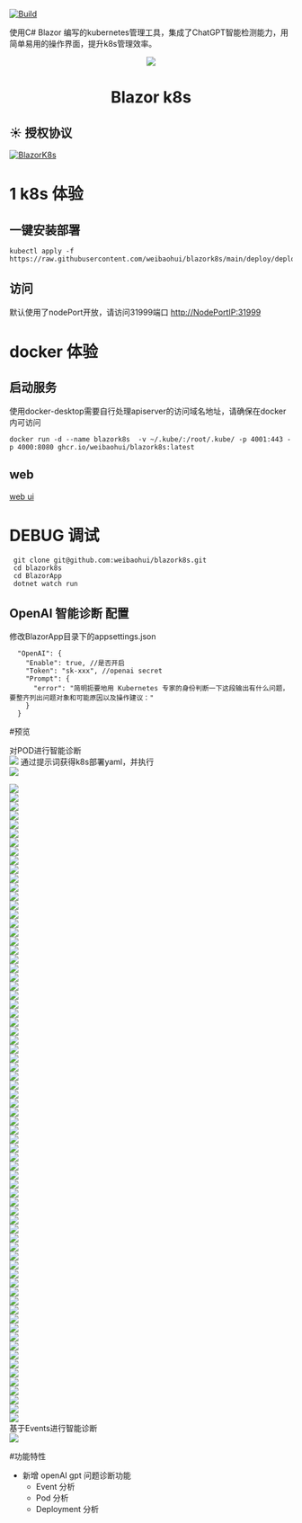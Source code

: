 [![Build](https://github.com/weibaohui/blazork8s/actions/workflows/BlazorApp.yml/badge.svg)](https://github.com/weibaohui/blazork8s/actions/workflows/server.yml)

使用C# Blazor 编写的kubernetes管理工具，集成了ChatGPT智能检测能力，用简单易用的操作界面，提升k8s管理效率。

<p align="center">
  <a href="https://github.com/weibaohui/blazork8s">
    <img src="https://raw.githubusercontent.com/weibaohui/blazork8s/main/BlazorApp/wwwroot/pro_icon.svg">
  </a>
</p>

<h1 align="center"> Blazor k8s </h1>

## ☀️ 授权协议

[![BlazorK8s](https://img.shields.io/badge/License-MIT-blue?style=flat-square)](https://github.com/weibaohui/blazork8s/blob/master/LICENSE)

# 1 k8s 体验

## 一键安装部署

```docker
kubectl apply -f https://raw.githubusercontent.com/weibaohui/blazork8s/main/deploy/deployment.yaml
```

## 访问

默认使用了nodePort开放，请访问31999端口
[http://NodePortIP:31999](http://127.0.0.1:31999)

# docker 体验

## 启动服务

使用docker-desktop需要自行处理apiserver的访问域名地址，请确保在docker内可访问

```docker
docker run -d --name blazork8s  -v ~/.kube/:/root/.kube/ -p 4001:443 -p 4000:8080 ghcr.io/weibaohui/blazork8s:latest
```

## web

[web ui](http://localhost:4000)

# DEBUG 调试

```
 git clone git@github.com:weibaohui/blazork8s.git
 cd blazork8s
 cd BlazorApp
 dotnet watch run
```

## OpenAI 智能诊断 配置

修改BlazorApp目录下的appsettings.json

```
  "OpenAI": {
    "Enable": true, //是否开启
    "Token": "sk-xxx", //openai secret
    "Prompt": {
      "error": "简明扼要地用 Kubernetes 专家的身份判断一下这段输出有什么问题，要整齐列出问题对象和可能原因以及操作建议："
    }
  }
```

#预览
<p align="left">
对POD进行智能诊断<br>
 <img src="https://raw.githubusercontent.com/weibaohui/blazork8s/main/docs/img/POD-analyze.gif">
通过提示词获得k8s部署yaml，并执行<br>
     <img src="https://raw.githubusercontent.com/weibaohui/blazork8s/main/docs/img/gpt-deploy.gif">
<br>


<img src="https://raw.githubusercontent.com/weibaohui/blazork8s/main/docs/img/cluster-1.png"><br>
<img src="https://raw.githubusercontent.com/weibaohui/blazork8s/main/docs/img/cluster-2.png"><br>
<img src="https://raw.githubusercontent.com/weibaohui/blazork8s/main/docs/img/cluster-3.png"><br>
<img src="https://raw.githubusercontent.com/weibaohui/blazork8s/main/docs/img/cluster-role-2.png"><br>
<img src="https://raw.githubusercontent.com/weibaohui/blazork8s/main/docs/img/cluster-role-binding.png"><br>
<img src="https://raw.githubusercontent.com/weibaohui/blazork8s/main/docs/img/cluster-role-bingding2.png"><br>
<img src="https://raw.githubusercontent.com/weibaohui/blazork8s/main/docs/img/cluster-role.png"><br>
<img src="https://raw.githubusercontent.com/weibaohui/blazork8s/main/docs/img/deploy-1.png"><br>
<img src="https://raw.githubusercontent.com/weibaohui/blazork8s/main/docs/img/deploy-2.png"><br>
<img src="https://raw.githubusercontent.com/weibaohui/blazork8s/main/docs/img/deploy-3.png"><br>
<img src="https://raw.githubusercontent.com/weibaohui/blazork8s/main/docs/img/deploy.png"><br>
<img src="https://raw.githubusercontent.com/weibaohui/blazork8s/main/docs/img/detail-1.png"><br>
<img src="https://raw.githubusercontent.com/weibaohui/blazork8s/main/docs/img/detail-2.png"><br>
<img src="https://raw.githubusercontent.com/weibaohui/blazork8s/main/docs/img/ds.png"><br>
<img src="https://raw.githubusercontent.com/weibaohui/blazork8s/main/docs/img/ep.png"><br>
<img src="https://raw.githubusercontent.com/weibaohui/blazork8s/main/docs/img/epslice.png"><br>
<img src="https://raw.githubusercontent.com/weibaohui/blazork8s/main/docs/img/epsliece-1.png"><br>
<img src="https://raw.githubusercontent.com/weibaohui/blazork8s/main/docs/img/events-advice.png"><br>
<img src="https://raw.githubusercontent.com/weibaohui/blazork8s/main/docs/img/gpt-deploy.gif"><br>
<img src="https://raw.githubusercontent.com/weibaohui/blazork8s/main/docs/img/hpa-2.png"><br>
<img src="https://raw.githubusercontent.com/weibaohui/blazork8s/main/docs/img/hpa.png"><br>
<img src="https://raw.githubusercontent.com/weibaohui/blazork8s/main/docs/img/ingress-2.png"><br>
<img src="https://raw.githubusercontent.com/weibaohui/blazork8s/main/docs/img/ingress-class-1.png"><br>
<img src="https://raw.githubusercontent.com/weibaohui/blazork8s/main/docs/img/ingress-class-2.png"><br>
<img src="https://raw.githubusercontent.com/weibaohui/blazork8s/main/docs/img/ingress-class-3.png"><br>
<img src="https://raw.githubusercontent.com/weibaohui/blazork8s/main/docs/img/ingress.png"><br>
<img src="https://raw.githubusercontent.com/weibaohui/blazork8s/main/docs/img/job.png"><br>
<img src="https://raw.githubusercontent.com/weibaohui/blazork8s/main/docs/img/job2.png"><br>
<img src="https://raw.githubusercontent.com/weibaohui/blazork8s/main/docs/img/kubectl-explain.png"><br>
<img src="https://raw.githubusercontent.com/weibaohui/blazork8s/main/docs/img/limit-range-2.png"><br>
<img src="https://raw.githubusercontent.com/weibaohui/blazork8s/main/docs/img/limitrange-1.png"><br>
<img src="https://raw.githubusercontent.com/weibaohui/blazork8s/main/docs/img/node.png"><br>
<img src="https://raw.githubusercontent.com/weibaohui/blazork8s/main/docs/img/ns.png"><br>
<img src="https://raw.githubusercontent.com/weibaohui/blazork8s/main/docs/img/pdb-2.png"><br>
<img src="https://raw.githubusercontent.com/weibaohui/blazork8s/main/docs/img/pdb.png"><br>
<img src="https://raw.githubusercontent.com/weibaohui/blazork8s/main/docs/img/pod-1.png"><br>
<img src="https://raw.githubusercontent.com/weibaohui/blazork8s/main/docs/img/pod-2.png"><br>
<img src="https://raw.githubusercontent.com/weibaohui/blazork8s/main/docs/img/pod-3.png"><br>
<img src="https://raw.githubusercontent.com/weibaohui/blazork8s/main/docs/img/pod-4.png"><br>
<img src="https://raw.githubusercontent.com/weibaohui/blazork8s/main/docs/img/pod.png"><br>
<img src="https://raw.githubusercontent.com/weibaohui/blazork8s/main/docs/img/portforward-2.png"><br>
<img src="https://raw.githubusercontent.com/weibaohui/blazork8s/main/docs/img/portforward.png"><br>
<img src="https://raw.githubusercontent.com/weibaohui/blazork8s/main/docs/img/priorityclass.png"><br>
<img src="https://raw.githubusercontent.com/weibaohui/blazork8s/main/docs/img/pv-2.png"><br>
<img src="https://raw.githubusercontent.com/weibaohui/blazork8s/main/docs/img/pv.png"><br>
<img src="https://raw.githubusercontent.com/weibaohui/blazork8s/main/docs/img/pvc-1.png"><br>
<img src="https://raw.githubusercontent.com/weibaohui/blazork8s/main/docs/img/pvc-2.png"><br>
<img src="https://raw.githubusercontent.com/weibaohui/blazork8s/main/docs/img/resourcequota.png"><br>
<img src="https://raw.githubusercontent.com/weibaohui/blazork8s/main/docs/img/role-2.png"><br>
<img src="https://raw.githubusercontent.com/weibaohui/blazork8s/main/docs/img/role.png"><br>
<img src="https://raw.githubusercontent.com/weibaohui/blazork8s/main/docs/img/rolebinding-1.png"><br>
<img src="https://raw.githubusercontent.com/weibaohui/blazork8s/main/docs/img/rolebinding-2.png"><br>
<img src="https://raw.githubusercontent.com/weibaohui/blazork8s/main/docs/img/rs-1.png"><br>
<img src="https://raw.githubusercontent.com/weibaohui/blazork8s/main/docs/img/rs.png"><br>
<img src="https://raw.githubusercontent.com/weibaohui/blazork8s/main/docs/img/sa-2.png"><br>
<img src="https://raw.githubusercontent.com/weibaohui/blazork8s/main/docs/img/sa.png"><br>
<img src="https://raw.githubusercontent.com/weibaohui/blazork8s/main/docs/img/secret-1.png"><br>
<img src="https://raw.githubusercontent.com/weibaohui/blazork8s/main/docs/img/secret.png"><br>
<img src="https://raw.githubusercontent.com/weibaohui/blazork8s/main/docs/img/storage-class.png"><br>
<img src="https://raw.githubusercontent.com/weibaohui/blazork8s/main/docs/img/storageclass-2.png"><br>
<img src="https://raw.githubusercontent.com/weibaohui/blazork8s/main/docs/img/svc-1.png"><br>
<img src="https://raw.githubusercontent.com/weibaohui/blazork8s/main/docs/img/svc.png"><br>
<img src="https://raw.githubusercontent.com/weibaohui/blazork8s/main/docs/img/MutatingWebhookConfiguration.png"><br>
<img src="https://raw.githubusercontent.com/weibaohui/blazork8s/main/docs/img/POD-analyze.gif"><br>
<img src="https://raw.githubusercontent.com/weibaohui/blazork8s/main/docs/img/ValidatingWebhookConfiguration-1.png"><br>
<img src="https://raw.githubusercontent.com/weibaohui/blazork8s/main/docs/img/ValidatingWebhookConfiguration.png"><br>
<img src="https://raw.githubusercontent.com/weibaohui/blazork8s/main/docs/img/cm.png"><br>
<img src="https://raw.githubusercontent.com/weibaohui/blazork8s/main/docs/img/crd-2.png"><br>
<img src="https://raw.githubusercontent.com/weibaohui/blazork8s/main/docs/img/crd.png"><br>
<img src="https://raw.githubusercontent.com/weibaohui/blazork8s/main/docs/img/cronjob-2.png"><br>
<img src="https://raw.githubusercontent.com/weibaohui/blazork8s/main/docs/img/cronjob.png"><br>
基于Events进行智能诊断<br>
<img src="https://raw.githubusercontent.com/weibaohui/blazork8s/main/docs/img/events-advice.png">

</p>

#功能特性

* 新增 openAI gpt 问题诊断功能
    * Event 分析
    * Pod 分析
    * Deployment 分析
